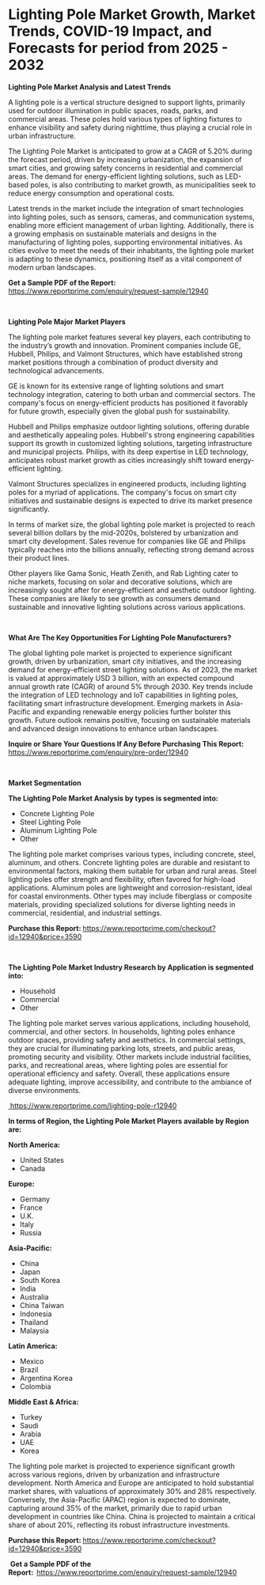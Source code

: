 <p><h1>Lighting Pole Market Growth, Market Trends, COVID-19 Impact, and Forecasts for period from 2025 - 2032</h1></p><p><strong>Lighting Pole Market Analysis and Latest Trends</strong></p>
<p><p>A lighting pole is a vertical structure designed to support lights, primarily used for outdoor illumination in public spaces, roads, parks, and commercial areas. These poles hold various types of lighting fixtures to enhance visibility and safety during nighttime, thus playing a crucial role in urban infrastructure.</p><p>The Lighting Pole Market is anticipated to grow at a CAGR of 5.20% during the forecast period, driven by increasing urbanization, the expansion of smart cities, and growing safety concerns in residential and commercial areas. The demand for energy-efficient lighting solutions, such as LED-based poles, is also contributing to market growth, as municipalities seek to reduce energy consumption and operational costs.</p><p>Latest trends in the market include the integration of smart technologies into lighting poles, such as sensors, cameras, and communication systems, enabling more efficient management of urban lighting. Additionally, there is a growing emphasis on sustainable materials and designs in the manufacturing of lighting poles, supporting environmental initiatives. As cities evolve to meet the needs of their inhabitants, the lighting pole market is adapting to these dynamics, positioning itself as a vital component of modern urban landscapes.</p></p>
<p><strong>Get a Sample PDF of the Report:&nbsp;</strong> <a href="https://www.reportprime.com/enquiry/request-sample/12940?utm_campaign=4465&utm_medium=2&utm_source=Github&utm_content=ia&utm_term=17052025&utm_id=lighting-pole">https://www.reportprime.com/enquiry/request-sample/12940</a></p>
<p>&nbsp;</p>
<p><strong>Lighting Pole Major Market Players</strong></p>
<p><p>The lighting pole market features several key players, each contributing to the industry’s growth and innovation. Prominent companies include GE, Hubbell, Philips, and Valmont Structures, which have established strong market positions through a combination of product diversity and technological advancements.</p><p>GE is known for its extensive range of lighting solutions and smart technology integration, catering to both urban and commercial sectors. The company's focus on energy-efficient products has positioned it favorably for future growth, especially given the global push for sustainability.</p><p>Hubbell and Philips emphasize outdoor lighting solutions, offering durable and aesthetically appealing poles. Hubbell's strong engineering capabilities support its growth in customized lighting solutions, targeting infrastructure and municipal projects. Philips, with its deep expertise in LED technology, anticipates robust market growth as cities increasingly shift toward energy-efficient lighting.</p><p>Valmont Structures specializes in engineered products, including lighting poles for a myriad of applications. The company's focus on smart city initiatives and sustainable designs is expected to drive its market presence significantly.</p><p>In terms of market size, the global lighting pole market is projected to reach several billion dollars by the mid-2020s, bolstered by urbanization and smart city development. Sales revenue for companies like GE and Philips typically reaches into the billions annually, reflecting strong demand across their product lines.</p><p>Other players like Gama Sonic, Heath Zenith, and Rab Lighting cater to niche markets, focusing on solar and decorative solutions, which are increasingly sought after for energy-efficient and aesthetic outdoor lighting. These companies are likely to see growth as consumers demand sustainable and innovative lighting solutions across various applications.</p></p>
<p>&nbsp;</p>
<p><strong>What Are The Key Opportunities For Lighting Pole Manufacturers?</strong></p>
<p><p>The global lighting pole market is projected to experience significant growth, driven by urbanization, smart city initiatives, and the increasing demand for energy-efficient street lighting solutions. As of 2023, the market is valued at approximately USD 3 billion, with an expected compound annual growth rate (CAGR) of around 5% through 2030. Key trends include the integration of LED technology and IoT capabilities in lighting poles, facilitating smart infrastructure development. Emerging markets in Asia-Pacific and expanding renewable energy policies further bolster this growth. Future outlook remains positive, focusing on sustainable materials and advanced design innovations to enhance urban landscapes.</p></p>
<p><strong>Inquire or Share Your Questions If Any Before Purchasing This Report:</strong> <a href="https://www.reportprime.com/enquiry/pre-order/12940?utm_campaign=4465&utm_medium=2&utm_source=Github&utm_content=ia&utm_term=17052025&utm_id=lighting-pole">https://www.reportprime.com/enquiry/pre-order/12940</a></p>
<p>&nbsp;</p>
<p><strong>Market Segmentation</strong></p>
<p><strong>The Lighting Pole Market Analysis by types is segmented into:</strong></p>
<p><ul><li>Concrete Lighting Pole</li><li>Steel Lighting Pole</li><li>Aluminum Lighting Pole</li><li>Other</li></ul></p>
<p><p>The lighting pole market comprises various types, including concrete, steel, aluminum, and others. Concrete lighting poles are durable and resistant to environmental factors, making them suitable for urban and rural areas. Steel lighting poles offer strength and flexibility, often favored for high-load applications. Aluminum poles are lightweight and corrosion-resistant, ideal for coastal environments. Other types may include fiberglass or composite materials, providing specialized solutions for diverse lighting needs in commercial, residential, and industrial settings.</p></p>
<p><strong>Purchase this Report:&nbsp;</strong><a href="https://www.reportprime.com/checkout?id=12940&price=3590&utm_campaign=4465&utm_medium=2&utm_source=Github&utm_content=ia&utm_term=17052025&utm_id=lighting-pole">https://www.reportprime.com/checkout?id=12940&price=3590</a></p>
<p>&nbsp;</p>
<p><strong>The Lighting Pole Market Industry Research by Application is segmented into:</strong></p>
<p><ul><li>Household</li><li>Commercial</li><li>Other</li></ul></p>
<p><p>The lighting pole market serves various applications, including household, commercial, and other sectors. In households, lighting poles enhance outdoor spaces, providing safety and aesthetics. In commercial settings, they are crucial for illuminating parking lots, streets, and public areas, promoting security and visibility. Other markets include industrial facilities, parks, and recreational areas, where lighting poles are essential for operational efficiency and safety. Overall, these applications ensure adequate lighting, improve accessibility, and contribute to the ambiance of diverse environments.</p></p>
<p><a href="https://www.reportprime.com/lighting-pole-r12940?utm_campaign=4465&utm_medium=2&utm_source=Github&utm_content=ia&utm_term=17052025&utm_id=lighting-pole">&nbsp;https://www.reportprime.com/lighting-pole-r12940</a></p>
<p><strong>In terms of Region, the Lighting Pole Market Players available by Region are:</strong></p>
<p>
    <p> <strong> North America: </strong>
        <ul>
            <li>United States</li>
            <li>Canada</li>
        </ul>
        </p> 
    <p> <strong> Europe: </strong>
        <ul>
            <li>Germany</li>
            <li>France</li>
            <li>U.K.</li>
            <li>Italy</li>
            <li>Russia</li>
        </ul>
        </p> 
    <p> <strong> Asia-Pacific: </strong>
        <ul>
            <li>China</li>
            <li>Japan</li>
            <li>South Korea</li>
            <li>India</li>
            <li>Australia</li>
            <li>China Taiwan</li>
            <li>Indonesia</li>
            <li>Thailand</li>
            <li>Malaysia</li>
        </ul>
        </p> 
    <p> <strong> Latin America: </strong>
        <ul>
            <li>Mexico</li>
            <li>Brazil</li>
            <li>Argentina Korea</li>
            <li>Colombia</li>
        </ul>
        </p> 
    <p> <strong> Middle East & Africa: </strong>
        <ul>
            <li>Turkey</li>
            <li>Saudi</li>
            <li>Arabia</li>
            <li>UAE</li>
            <li>Korea</li>
        </ul>
    </p>
    </p>
<p><p>The lighting pole market is projected to experience significant growth across various regions, driven by urbanization and infrastructure development. North America and Europe are anticipated to hold substantial market shares, with valuations of approximately 30% and 28% respectively. Conversely, the Asia-Pacific (APAC) region is expected to dominate, capturing around 35% of the market, primarily due to rapid urban development in countries like China. China is projected to maintain a critical share of about 20%, reflecting its robust infrastructure investments.</p></p>
<p><strong>Purchase this Report: </strong><a href="https://www.reportprime.com/checkout?id=12940&price=3590&utm_campaign=4465&utm_medium=2&utm_source=Github&utm_content=ia&utm_term=17052025&utm_id=lighting-pole">https://www.reportprime.com/checkout?id=12940&price=3590</a></p>
<p>&nbsp;<strong>Get a Sample PDF of the Report:&nbsp;&nbsp;</strong><a href="https://www.reportprime.com/enquiry/request-sample/12940?utm_campaign=4465&utm_medium=2&utm_source=Github&utm_content=ia&utm_term=17052025&utm_id=lighting-pole">https://www.reportprime.com/enquiry/request-sample/12940</a></p>
<p><strong></strong></p>
<p><p></p><p></p><p></p></p>
